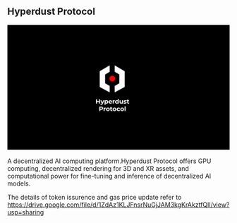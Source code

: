 ## Hyperdust Protocol

![image](https://github.com/HyperdustLab/HyperdustProtocol/blob/main/HYPERDUST_Cover.png)

A decentralized AI computing platform.Hyperdust Protocol offers GPU computing, decentralized rendering for 3D and XR assets, and computational power for fine-tuning and inference of decentralized AI models.


The details of token issurence and gas price update refer to 
https://drive.google.com/file/d/1ZdAz1KLJFnsrNuGjJAM3kgKrAkztfQlI/view?usp=sharing

